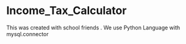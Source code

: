 # Income_Tax_Calculator
This was created with school friends .
We use Python Language with mysql.connector
